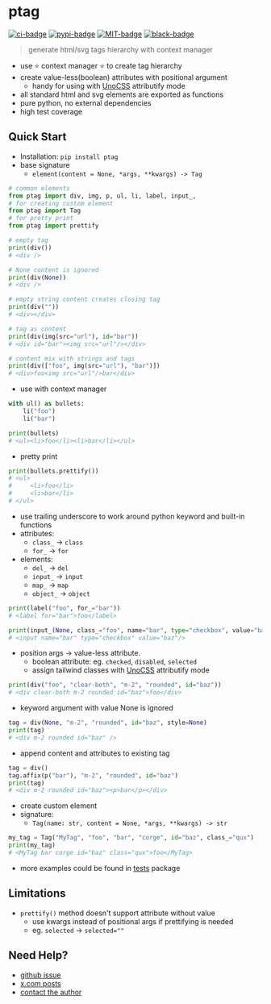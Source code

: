 # ptag

[![ci-badge]][ci-url] [![pypi-badge]][pypi-url] [![MIT-badge]][MIT-url] [![black-badge]][black-url]

> generate html/svg tags hierarchy with context manager

- use ⭐️ context manager ⭐️ to create tag hierarchy
- create value-less(boolean) attributes with positional argument
    - handy for using with [UnoCSS] attributify mode
- all standard html and svg elements are exported as functions
- pure python, no external dependencies
- high test coverage

## Quick Start

- Installation: `pip install ptag`
- base signature
    - `element(content = None, *args, **kwargs) -> Tag`

```python
# common elements
from ptag import div, img, p, ul, li, label, input_,
# for creating custom element
from ptag import Tag  
# for pretty print
from ptag import prettify  

# empty tag
print(div())
# <div />

# None content is ignored
print(div(None))
# <div />

# empty string content creates closing tag
print(div(""))
# <div></div>

# tag as content
print(div(img(src="url"), id="bar"))  
# <div id="bar"><img src="url"/></div>

# content mix with strings and tags
print(div(["foo", img(src="url"), "bar")])
# <div>foo<img src="url"/>bar</div>
```

- use with context manager

```python
with ul() as bullets:
    li("foo")
    li("bar")

print(bullets)
# <ul><li>foo</li><li>bar</li></ul>
```

- pretty print

```python
print(bullets.prettify())
# <ul>
#     <li>foo</li>
#     <li>bar</li>
# </ul>
```

- use trailing underscore to work around python keyword and built-in functions
- attributes:
    - `class_` -> `class`
    - `for_` -> `for`
- elements:
    - `del_` -> `del`
    - `input_` -> `input`
    - `map_` -> `map`
    - `object_` -> `object`

```python
print(label("foo", for_="bar"))
# <label for="bar">foo</label>

print(input_(None, class_="foo", name="bar", type="checkbox", value="baz"))
# <input name="bar" type="checkbox" value="baz"/>
```

- position args -> value-less attribute.
    - boolean attribute: eg. `checked`, `disabled`, `selected`
    - assign tailwind classes with [UnoCSS] attributify mode

```python
print(div("foo", "clear-both", "m-2", "rounded", id="baz"))
# <div clear-both m-2 rounded id="baz">foo</div>
```

- keyword argument with value None is ignored

```python
tag = div(None, "m-2", "rounded", id="baz", style=None) 
print(tag)  
# <div m-2 rounded id="baz" />
```

- append content and attributes to existing tag

```python
tag = div()
tag.affix(p("bar"), "m-2", "rounded", id="baz") 
print(tag)  
# <div m-2 rounded id="baz"><p>bar</p></div>
```

- create custom element
- signature:
    - `Tag(name: str, content = None, *args, **kwargs) -> str`

```python
my_tag = Tag("MyTag", "foo", "bar", "corge", id="baz", class_="qux")
print(my_tag)  
# <MyTag bar corge id="baz" class="qux">foo</MyTag>
```

- more examples could be found in [tests] package

## Limitations

- `prettify()` method doesn't support attribute without value
    - use kwargs instead of positional args if prettifying is needed
    - eg. `selected` -> `selected=""`

## Need Help?

- [github issue]
- [x.com posts]
- [contact the author]

[black-badge]: https://img.shields.io/badge/code%20style-black-000000.svg
[black-url]: https://github.com/psf/black
[ci-badge]: https://github.com/hoishing/ptag/actions/workflows/ci.yml/badge.svg
[ci-url]: https://github.com/hoishing/ptag/actions/workflows/ci.yml
[contact the author]: https://hoishing.github.io
[github issue]: https://github.com/hoishing/ptag/issues
[MIT-badge]: https://img.shields.io/github/license/hoishing/ptag
[MIT-url]: https://opensource.org/licenses/MIT
[pypi-badge]: https://img.shields.io/pypi/v/ptag
[pypi-url]: https://pypi.org/project/ptag/
[tests]: https://github.com/hoishing/ptag/tree/main/tests
[UnoCSS]: https://github.com/unocss/unocss
[x.com posts]: https://x.com/hoishing
